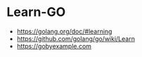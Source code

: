 # Learn-GO

* https://golang.org/doc/#learning
* https://github.com/golang/go/wiki/Learn
* https://gobyexample.com
